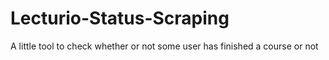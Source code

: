 # Lecturio-Status-Scraping
A little tool to check whether or not some user has finished a course or not
